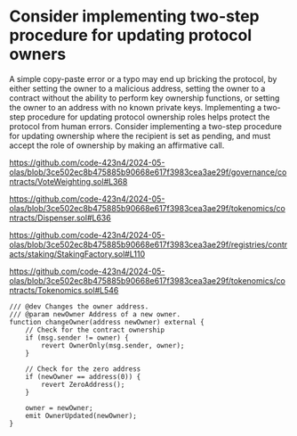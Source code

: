 # Consider implementing two-step procedure for updating protocol owners

A simple copy-paste error or a typo may end up bricking the protocol, by either setting the owner to a malicious address, setting the owner to a contract without the ability to perform key ownership functions, or setting the owner to an address with no known private keys. Implementing a two-step procedure for updating protocol ownership roles helps protect the protocol from human errors. Consider implementing a two-step procedure for updating ownership where the recipient is set as pending, and must accept the role of ownership by making an affirmative call.

https://github.com/code-423n4/2024-05-olas/blob/3ce502ec8b475885b90668e617f3983cea3ae29f/governance/contracts/VoteWeighting.sol#L368

https://github.com/code-423n4/2024-05-olas/blob/3ce502ec8b475885b90668e617f3983cea3ae29f/tokenomics/contracts/Dispenser.sol#L636

https://github.com/code-423n4/2024-05-olas/blob/3ce502ec8b475885b90668e617f3983cea3ae29f/registries/contracts/staking/StakingFactory.sol#L110

https://github.com/code-423n4/2024-05-olas/blob/3ce502ec8b475885b90668e617f3983cea3ae29f/tokenomics/contracts/Tokenomics.sol#L546

    /// @dev Changes the owner address.
    /// @param newOwner Address of a new owner.
    function changeOwner(address newOwner) external {
        // Check for the contract ownership
        if (msg.sender != owner) {
            revert OwnerOnly(msg.sender, owner);
        }

        // Check for the zero address
        if (newOwner == address(0)) {
            revert ZeroAddress();
        }

        owner = newOwner;
        emit OwnerUpdated(newOwner);
    }

